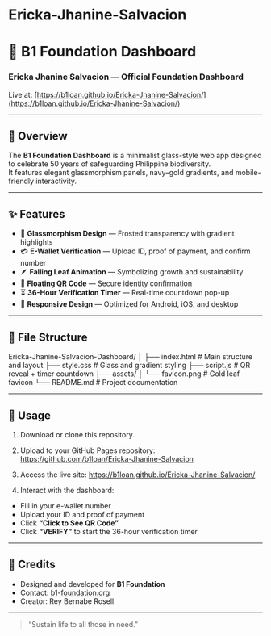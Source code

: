 # Ericka-Jhanine-Salvacion
# 🌿 B1 Foundation Dashboard

### Ericka Jhanine Salvacion — Official Foundation Dashboard  
Live at: [https://b1loan.github.io/Ericka-Jhanine-Salvacion/](https://b1loan.github.io/Ericka-Jhanine-Salvacion/)

---

## 📖 Overview
The **B1 Foundation Dashboard** is a minimalist glass-style web app designed to celebrate 50 years of safeguarding Philippine biodiversity.  
It features elegant glassmorphism panels, navy–gold gradients, and mobile-friendly interactivity.

---

## ✨ Features
- 🌌 **Glassmorphism Design** — Frosted transparency with gradient highlights  
- 💳 **E-Wallet Verification** — Upload ID, proof of payment, and confirm number  
- 🪶 **Falling Leaf Animation** — Symbolizing growth and sustainability  
- 💠 **Floating QR Code** — Secure identity confirmation  
- ⏳ **36-Hour Verification Timer** — Real-time countdown pop-up  
- 🌿 **Responsive Design** — Optimized for Android, iOS, and desktop  

---

## 📁 File Structure
Ericka-Jhanine-Salvacion-Dashboard/
│
├── index.html        # Main structure and layout
├── style.css         # Glass and gradient styling
├── script.js         # QR reveal + timer countdown
├── assets/
│   └── favicon.png   # Gold leaf favicon
└── README.md         # Project documentation

---

## 🧭 Usage
1. Download or clone this repository.  
2. Upload to your GitHub Pages repository:
https://github.com/b1loan/Ericka-Jhanine-Salvacion

3. Access the live site:
https://b1loan.github.io/Ericka-Jhanine-Salvacion/

4. Interact with the dashboard:
- Fill in your e-wallet number  
- Upload your ID and proof of payment  
- Click **“Click to See QR Code”**  
- Click **“VERIFY”** to start the 36-hour verification timer  

---

## 🌿 Credits
- Designed and developed for **B1 Foundation**  
- Contact: [b1-foundation.org](https://b1-foundation.org/)  
- Creator: Rey Bernabe Rosell  

---

> “Sustain life to all those in need.”
